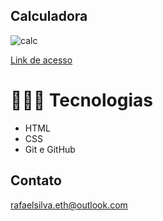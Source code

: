 ## Calculadora

![calc](https://user-images.githubusercontent.com/113713067/201429891-cbf9ca1e-3a8a-42e4-8a98-2287821eef0d.jpg)

[Link de acesso]( https://rafaelsilvaeth.github.io/Calculadora/ )


# 👨🏻‍💻 Tecnologias 

- HTML
- CSS
- Git e GitHub

## Contato

rafaelsilva.eth@outlook.com
